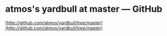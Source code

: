 <!--
id: 37100321
link: http://tumblr.atmos.org/post/37100321/atmoss-yardbull-at-master-github
slug: atmoss-yardbull-at-master-github
date: Tue Jun 03 2008 22:05:02 GMT-0700 (PDT)
publish: 2008-06-03
tags: 
title: atmos's yardbull at master — GitHub
-->


atmos's yardbull at master — GitHub
===================================

[http://github.com/atmos/yardbull/tree/master](http://github.com/atmos/yardbull/tree/master)

